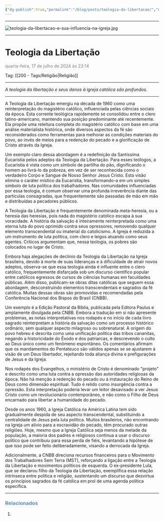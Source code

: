 ```yaml
---
{"dg-publish":true,"permalink":"/blog/posts/teologia-da-libertacao/","dgShowToc":true,"noteIcon":""}
---
```



---

![teologia-da-libertacao-e-sua-influencia-na-igreja.jpg](/img/user/500%20-%20Media/teologia-da-libertacao-e-sua-influencia-na-igreja.jpg)

---

# Teologia da Libertação
<font color="#7f7f7f">quarta-feira, 17 de julho de 2024 às 23:14</font>

Tag: [[200 - Tags/Religião\|Religião]]

---

*A teologia da libertação e seus danos à igreja católica são profundos.*

---


A Teologia da Libertação emergiu na década de 1960 como uma reinterpretação do magistério católico, influenciada pelas ciências sociais da época. Esta corrente teológica rapidamente se consolidou entre o clero latino-americano, mantendo sua posição predominante até recentemente. Ela propõe uma releitura completa do magistério católico com base em uma análise materialista histórica, onde diversos aspectos da fé são reconsiderados como ferramentas para melhorar as condições materiais do povo, ao invés de meios para a redenção do pecado e a glorificação de Cristo através da Igreja.

Um exemplo claro dessa abordagem é a redefinição da Santíssima Eucaristia pelos adeptos da Teologia da Libertação. Para esses teólogos, a Eucaristia é vista como um símbolo de partilha do pão, dignificando o homem ao livrá-lo da pobreza, em vez de ser reconhecida como o verdadeiro Corpo e Sangue de Nosso Senhor Jesus Cristo. Esta visão elimina o caráter místico da Eucaristia, transformando-a em um simples símbolo de luta política dos trabalhadores. Nas comunidades influenciadas por essa teologia, é comum observar uma profunda irreverência diante das partículas consagradas, que frequentemente são passadas de mão em mão e distribuídas a pecadores públicos.

A Teologia da Libertação é frequentemente denominada meta-heresia, ou a heresia das heresias, pois nada do magistério católico escapa à sua voracidade. A história da salvação é inteiramente reinterpretada como uma eterna luta do povo oprimido contra seus opressores, removendo qualquer elemento transcendental ou imaterial do catolicismo. A Igreja é reduzida a um instrumento de luta política, com clero e leigos atuando como seus agentes. Críticos argumentam que, nessa teologia, os pobres são colocados no lugar de Cristo.

Embora haja alegações de declínio da Teologia da Libertação na Igreja brasileira, devido à morte de suas lideranças e à dificuldade de atrair novos adeptos, observa-se que essa teologia ainda é influente entre o clero católico, frequentemente disfarçada sob um discurso científico popular entre católicos egressos de cursos de ciências humanas em faculdades públicas. Além disso, publicam-se obras ditas católicas que seguem essa abordagem, desconstruindo elementos transcendentais e sagrados da fé católica. Muitas dessas obras são promovidas e recomendadas pela Conferência Nacional dos Bispos do Brasil (CNBB).

Um exemplo é a Edição Pastoral da Bíblia, publicada pela Editora Paulus e amplamente divulgada pela CNBB. Embora a tradução em si não apresente problemas, as notas interpretativas nos rodapés e no início de cada livro sagrado reinterpretam a história da salvação como um processo histórico ordinário, sem qualquer aspecto milagroso ou sobrenatural. A origem do povo hebreu é descrita como uma unificação política das tribos cananitas, negando a historicidade do Êxodo e dos patriarcas, e descrevendo o culto ao Deus único como um fenômeno espontâneo. Os comentários afirmam que os mandamentos do Pentateuco são válidos apenas se se ajustarem à visão de um Deus libertador, rejeitando toda aliança divina e prefigurações de Jesus e da Igreja.

Nos rodapés dos Evangelhos, o ministério de Cristo é denominado "projeto" e descrito como uma luta contra a opressão das autoridades religiosas da época. Não há menção à redenção do pecado ou à instauração do Reino de Deus como dimensão espiritual. Tudo é relido como insurgência contra a opressão. Esta interpretação poderia levar um leitor desavisado a ver Jesus Cristo como um revolucionário contemporâneo, e não como o Filho de Deus encarnado para libertar a humanidade do pecado.

Desde os anos 1960, a Igreja Católica na América Latina tem sido gradualmente despida de seu aspecto transcendental, substituindo a centralidade de Jesus pela luta política. Muitos brasileiros, não encontrando na Igreja um alívio para a escravidão do pecado, têm procurado outras religiões. Hoje, mesmo que a Igreja Católica seja menos da metade da população, a maioria dos padres e religiosos continua a usar o discurso político que contribuiu para essa perda de fiéis, levantando a hipótese de que isso pode ser feito deliberadamente, visando a derrocada da Igreja.

Adicionalmente, a CNBB direciona recursos financeiros para o Movimento dos Trabalhadores Sem Terra (MST), reforçando a ligação entre a Teologia da Libertação e movimentos políticos de esquerda. O ex-presidente Lula, que se declarou filho da Teologia da Libertação, exemplifica essa relação intrínseca entre política e religião, sustentando um discurso que desvirtua os princípios sagrados da fé católica em prol de uma agenda política específica.

---

### <font color="#548dd4">Relacionados</font>
1. 